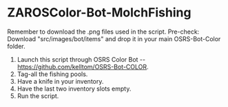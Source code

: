 # ZAROSColor-Bot-MolchFishing
Remember to download the .png files used in the script.
Pre-check: Download "src/images/bot/items" and drop it in your main OSRS-Bot-Color folder.

1. Launch this script through OSRS Color Bot -- https://github.com/kelltom/OSRS-Bot-COLOR.
2. Tag-all the fishing pools. 
3. Have a knife in your inventory.
4. Have the last two inventory slots empty.
5. Run the script. 
